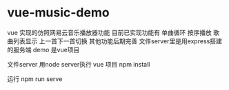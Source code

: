 ﻿# vue-music-demo
vue 实现的仿照网易云音乐播放器功能
目前已实现功能有 单曲循环 按序播放 歌曲列表显示 上一首下一首切换 其他功能后期完善
文件server里是用express搭建的服务端
demo 是vue项目


文件server 用node server执行
vue 项目
npm install

运行
npm run serve

